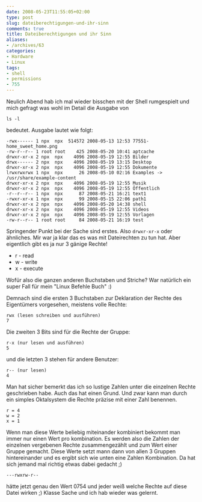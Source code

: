 ```yaml
---
date: 2008-05-23T11:55:05+02:00
type: post
slug: dateiberechtigungen-und-ihr-sinn
comments: true
title: Dateiberechtigungen und ihr Sinn
aliases:
- /archives/63
categories:
- Hardware
- Linux
tags:
- shell
- permissions
- 755
---
```


Neulich Abend hab ich mal wieder bisschen mit der Shell rumgespielt und mich gefragt was wohl im Detail die Ausgabe von

```
ls -l
```

bedeutet. Ausgabe lautet wie folgt:

```
-rwx------ 1 npx  npx  514572 2008-05-13 12:53 77551-home_sweet_home.png
-rw-r--r-- 1 root root    425 2008-05-20 10:41 aptcache
drwxr-xr-x 2 npx  npx    4096 2008-05-19 12:55 Bilder
drwx------ 2 npx  npx    4096 2008-05-19 13:15 Desktop
drwxr-xr-x 2 npx  npx    4096 2008-05-19 12:55 Dokumente
lrwxrwxrwx 1 npx  npx      26 2008-05-10 02:16 Examples -> /usr/share/example-content
drwxr-xr-x 2 npx  npx    4096 2008-05-19 12:55 Musik
drwxr-xr-x 2 npx  npx    4096 2008-05-19 12:55 Öffentlich
-r--r--r-- 1 npx  npx      87 2008-05-21 16:21 text1
-rwxr-xr-x 1 npx  npx      99 2008-05-15 22:06 path1
drwxr-xr-x 2 npx  npx    4096 2008-05-20 14:38 shell
drwxr-xr-x 2 npx  npx    4096 2008-05-19 12:55 Videos
drwxr-xr-x 2 npx  npx    4096 2008-05-19 12:55 Vorlagen
-rw-r--r-- 1 root root     84 2008-05-21 16:19 test
```

Springender Punkt bei der Sache sind erstes. Also ` drwxr-xr-x `
oder ähnliches. Mir war ja klar das es was mit Dateirechten zu tun hat.
Aber eigentlich gibt es ja nur 3 gänige Rechte!

  * r - read
  * w - write
  * x - execute

Wofür also die ganzen anderen Buchstaben und Striche?
War natürlich ein super Fall für mein "Linux Befehle Buch" :)

Demnach sind die ersten 3 Buchstaben zur Deklaration der Rechte des Eigentümers vorgesehen,
meistens volle Rechte:

```
rwx (lesen schreiben und ausführen)
7
```

Die zweiten 3 Bits sind für die Rechte der Gruppe:

```
r-x (nur lesen und ausführen)
5
```


und die letzten 3 stehen für andere Benutzer:

```
r-- (nur lesen)
4
```


Man hat sicher bemerkt das ich so lustige Zahlen unter die einzelnen Rechte geschrieben habe.
Auch das hat einen Grund. Und zwar kann man durch ein simples Oktalsystem die Rechte präzise mit einer Zahl benennen.

```
r = 4
w = 2
x = 1

```

Wenn man diese Werte beliebig miteinander kombiniert bekommt man immer nur einen
Wert pro kombination. Es werden also die Zahlen der einzelnen vergebenen Rechte
zusammengezählt und zum Wert einer Gruppe gemacht. Diese Werte setzt mann dann von
allen 3 Gruppen hintereinander und es ergibt sich wie unten eine Zahlen Kombination.
Da hat sich jemand mal richtig etwas dabei gedacht ;)

```
---rwxrw-r--
```

hätte jetzt genau den Wert 0754 und jeder weiß welche Rechte auf diese Datei wirken ;) Klasse Sache und ich hab wieder was gelernt.
